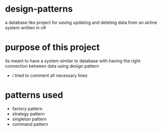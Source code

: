 # design-patterns
a database like project for saving updating and deleting data from an airline system written in c#
# purpose of this project
its meant to have a system similar to database with having the right connection between data using design pattern
- i tried to comment all necessary lines
# patterns used
- factory pattern
- strategy pattern 
- singleton pattern
- command pattern
